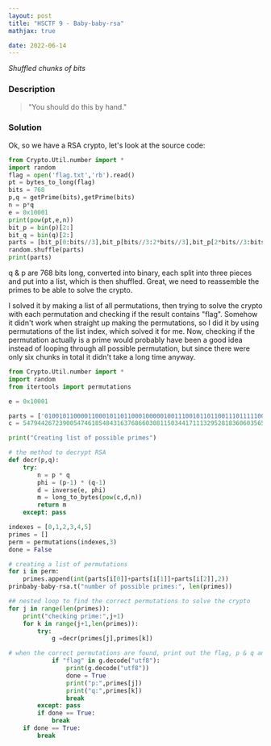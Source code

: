 ```yaml
---
layout: post
title: "HSCTF 9 - Baby-baby-rsa"
mathjax: true

date: 2022-06-14
---
```


*Shuffled chunks of bits*

<!--more-->

### Description
> "You should do this by hand."

### Solution
Ok, so we have a RSA crypto, let's look at the source code:

```python
from Crypto.Util.number import *
import random
flag = open('flag.txt','rb').read()
pt = bytes_to_long(flag)
bits = 768
p,q = getPrime(bits),getPrime(bits)
n = p*q
e = 0x10001
print(pow(pt,e,n))
bit_p = bin(p)[2:]
bit_q = bin(q)[2:]
parts = [bit_p[0:bits//3],bit_p[bits//3:2*bits//3],bit_p[2*bits//3:bits],bit_q[0:bits//3],bit_q[bits//3:2*bits//3],bit_q[2*bits//3:bits]]
random.shuffle(parts)
print(parts)
```

q & p are 768 bits long, converted into binary, each split into three pieces and put into a list, which is then shuffled.
Great, we need to reassemble the primes to be able to solve the crypto.

I solved it by making a list of all permutations, then trying to solve the crypto with each permutation and checking if the result contains "flag".
Somehow it didn't work when straight up making the permutations, so I did it by using permutations of the list index, which solved it for me.
Now, checking if the permutation actually is a prime would probably have been a good idea instead of looping through all possible permutation, but since there were only six chunks in total it didn't take a long time anyway.

```python
from Crypto.Util.number import *
import random
from itertools import permutations

e = 0x10001

parts = ['0100101100001100010110110001000001001110010110110011101111100001101100000101000011111000101110011010010100101100011111000000101010011101100101010000101101110100100010101011100110001010001000000001000110000111011110011001101111110000100010000110000001110011', '1100001100001100111110011110110101001100100000000100000100011110110010010101000011111111000100001000111001100110010010010011110110110010010110110100010110100011011100101001100001010111000100000110101010101011011110110110101010110100011110010000101010000111', '1000100010110110010100111010100100111000100111100101100001011111100011000111110011101011011011100000101011000111010110010010011110100100110000001101110111001000000111100111011011000101010001111101000111100111110010011101011111100100111111011011110110101111', '1111001101111101111111111111001010001111100010100000010110011011100000000110010110000011011110101110001000001111110101101101111000000111101111111000011101011010000110111100000110000001001101101010100000010011000100010111100001011000101101111000101101110100', '1100100000100001010111110010000011000010100110101111100100011010111111110100011011111100001011101001010000100111100011100111000101110001001011110000000000000000000110111100000111100000111111010110010011000010011000110111001010000110011011111101011110000101', '0001101000011011010011100100000011010101110110111001111011000001010101101111110100011011010011111010001111011011100011111110101110101101111100100011111110011111010100001100011000111011010111110101000011110101011110110001011110001111011001101100110100000101']
c = 54794426723900547461854843163768660308115034417111329528183606035659639395104723918632912086419836023341428265596988959206660015436864401403237748771765948022232575597127381504670391300908215025163138869313954305720403722718214862988965792884236612959443476803344992121865817757791519151566895512058656532409472494022672998848036223706004788146906885182892250477746430460414866512005225936680732094537985671236900243908114730784290372829952741399684135984046796

print("Creating list of possible primes")

# the method to decrypt RSA
def decr(p,q):
    try:
        n = p * q
        phi = (p-1) * (q-1)
        d = inverse(e, phi)
        m = long_to_bytes(pow(c,d,n))
        return m
    except: pass

indexes = [0,1,2,3,4,5]
primes = []
perm = permutations(indexes,3)
done = False

# creating a list of permutations
for i in perm:
    primes.append(int(parts[i[0]]+parts[i[1]]+parts[i[2]],2))
prinbaby-baby-rsa.t("number of possible primes:", len(primes))

## nested loop to find the correct permutations to solve the crypto
for j in range(len(primes)):
    print("checking prime:",j+1)
    for k in range(j+1,len(primes)):
        try:
            g =decr(primes[j],primes[k])

# when the correct permutations are found, print out the flag, p & q and end the loops
            if "flag" in g.decode("utf8"):
                print(g.decode("utf8"))
                done = True
                print("p:",primes[j])
                print("q:",primes[k])
                break
        except: pass
        if done == True:
            break
    if done == True:
        break
```
